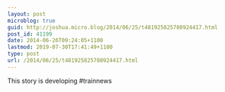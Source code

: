 ```yaml
---
layout: post
microblog: true
guid: http://joshua.micro.blog/2014/06/25/t481925825780924417.html
post_id: 41199
date: 2014-06-26T09:24:05+1100
lastmod: 2019-07-30T17:41:49+1100
type: post
url: /2014/06/25/t481925825780924417.html
---
```

This story is developing #trainnews

